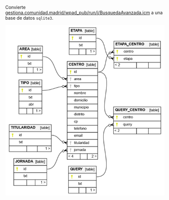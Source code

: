 Convierte [gestiona.comunidad.madrid/wpad_pub/run/j/BusquedaAvanzada.icm](https://gestiona.comunidad.madrid/wpad_pub/run/j/BusquedaAvanzada.icm) a una base de datos `sqlite3`.

![diagrama](out/db.png)